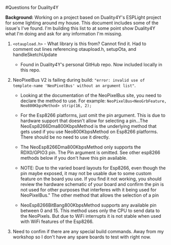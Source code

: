 #Questions for Duality4Y

__Background:__ Working on a project based on Duality4Y's ESPLight project for some lighting around my house. This document includes some of the issue's I've found.  I'm building this list to at some point show Duality4Y what I'm doing and ask for any information I'm missing.


1. `<otaupload.h>` - What library is this from? Cannot find it. Had to comment out lines referencing otaupload.h, setupOta, and handleSketchUpdate
	* Found in Duality4Y's personal GitHub repo. Now included locally in this repo. 
		
2. NeoPixelBus V2 is failing during build: `"error: invalid use of template-name 'NeoPixelBus' without an argument list"`. 
	* Looking at the documentation of the NeoPixelBus site, you need to declare the method to use. For example: `NeoPixelBus<NeoGrbFeature, Neo800KbpsMethod> strip(16, 2);`
	* For the Esp8266 platforms, just omit the pin argument. This is due to hardware support that doesn't allow for selecting a pin...The NeoEsp8266Dma800KbpsMethod is the underlying method that gets used if you use Neo800KbpsMethod on Esp8266 platforms. There should be no need to use it directly.

	* The NeoEsp8266Dma800KbpsMethod only supports the RDX0/GPIO3 pin. The Pin argument is omitted. See other esp8266 methods below if you don't have this pin available.

	* NOTE: Due to the varied board layouts for Esp8266, even though the pin maybe exposed, it may not be usable due to some custom feature on the board you use. If you find it not working, you should review the hardware schematic of your board and confirm the pin is not used for other purposes that interferes with it being used for NeoPixelBus." The other method that allows the selection of a pin 

	* NeoEsp8266BitBang800KbpsMethod supports any available pin between 0 and 15.
	This method uses only the CPU to send data to the NeoPixels. But due to WiFi interrupts it is not stable when used with WiFi features of the Esp8266.

3. Need to confim if there are any special build commands. Away from my workshop so I don't have any spare boards to test with right now.
